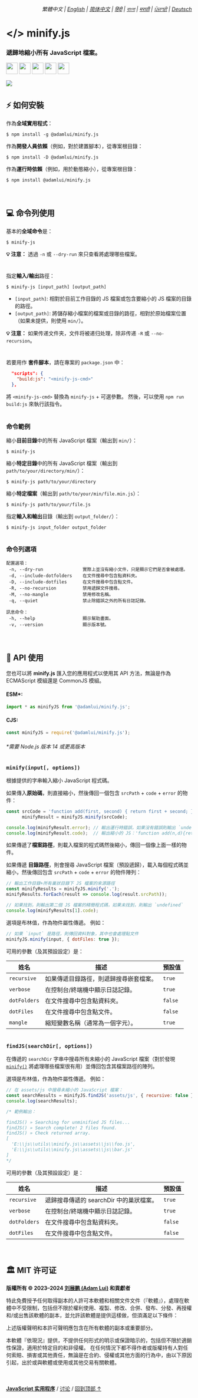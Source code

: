 <div align="right">
    <h6>
        <picture>
            <source type="image/svg+xml" media="(prefers-color-scheme: dark)" srcset="https://raw.githubusercontent.com/adamlui/js-utils/main/docs/images/earth-icon/white/icon32.svg">
            <img height=14 src="https://raw.githubusercontent.com/adamlui/js-utils/main/docs/images/earth-icon/black/icon32.svg">
        </picture>
        &nbsp;繁體中文 |
        <a href="../..#readme">English</a> |
        <a href="../zh-cn#readme">简体中文</a> |
        <a href="../hi#readme">हिंदी</a> |
        <a href="../bn#readme">বাংলা</a> |
        <a href="../mr#readme">मराठी</a> |
        <a href="../pa#readme">ਪੰਜਾਬੀ</a> |
        <a href="../de#readme">Deutsch</a>
    </h6>
</div>

# </> minify.js

### 遞歸地縮小所有 JavaScript 檔案。

<a href="https://www.npmjs.com/package/@adamlui/minify.js"><img height=31 src="https://img.shields.io/npm/dt/%40adamlui%2Fminify.js?label=%E4%B8%8B%E8%BC%89&logo=npm&color=fc3c59&logoColor=white&labelColor=464646&style=for-the-badge"></a>
<a href="#%EF%B8%8F-mit-%E8%AE%B8%E5%8F%AF%E8%AF%81"><img height=31 src="https://img.shields.io/badge/許可證-MIT-orange.svg?logo=internetarchive&logoColor=white&labelColor=464646&style=for-the-badge"></a>
<a href="https://github.com/adamlui/js-utils/releases/tag/minify.js-1.4.9"><img height=31 src="https://img.shields.io/badge/最新版本-1.4.9-44cc11.svg?logo=icinga&logoColor=white&labelColor=464646&style=for-the-badge"></a>
<a href="https://www.npmjs.com/package/@adamlui/minify.js?activeTab=code"><img height=31 src="https://img.shields.io/npm/unpacked-size/%40adamlui%2Fminify.js?label=%E6%8B%86%E5%B0%81%E5%B0%BA%E5%AF%B8&style=for-the-badge&logo=ebox&logoColor=white&labelColor=464646&color=blue"></a>
<a href="https://sonarcloud.io/component_measures?metric=new_vulnerabilities&id=adamlui_js-utils:minify.js/src/minify.js"><img height=31 src="https://img.shields.io/badge/dynamic/json?url=https%3A%2F%2Fsonarcloud.io%2Fapi%2Fmeasures%2Fcomponent%3Fcomponent%3Dadamlui_js-utils%3Aminify.js%2Fsrc%2Fminify.js%26metricKeys%3Dvulnerabilities&query=%24.component.measures.0.value&style=for-the-badge&logo=sonarcloud&logoColor=white&labelColor=464646&label=%E6%BC%8F%E6%B4%9E&color=gold"></a>

<img src="https://github.com/adamlui/js-utils/blob/main/minify.js/media/images/minify.js-docs-demo.png">

<br>

<img height=6px width="100%" src="https://raw.githubusercontent.com/adamlui/js-utils/main/docs/images/aqua-separator.png">

## ⚡ 如何安裝

作為**全域實用程式**：

```
$ npm install -g @adamlui/minify.js
```

作為**開發人員依賴**（例如，對於建置腳本），從專案根目錄：

```
$ npm install -D @adamlui/minify.js
```

作為**運行時依賴**（例如，用於動態縮小），從專案根目錄：

```
$ npm install @adamlui/minify.js
```

<br>

<img height=6px width="100%" src="https://raw.githubusercontent.com/adamlui/js-utils/main/docs/images/aqua-separator.png">

## 💻 命令列使用

基本的**全域命令**是：

```
$ minify-js
```

**💡 注意：** 透過 `-n` 或 `--dry-run` 來只查看將處理哪些檔案。

#

指定**輸入/輸出**路徑：
   
```
$ minify-js [input_path] [output_path]
```

- `[input_path]`: 相對於目前工作目錄的 JS 檔案或包含要縮小的 JS 檔案的目錄的路徑。
- `[output_path]`: 將儲存縮小檔案的檔案或目錄的路徑，相對於原始檔案位置（如果未提供，則使用 `min/`）。

**💡 注意：** 如果传递文件夹，文件将被递归处理，除非传递 `-R` 或 `--no-recursion`。

#

若要用作 **套件腳本**，請在專案的 `package.json` 中：

```json
  "scripts": {
    "build:js": "<minify-js-cmd>"
  },
```

將 `<minify-js-cmd>` 替換為 `minify-js` + 可選參數。 然後，可以使用 `npm run build:js` 來執行該指令。

#

### 命令範例

縮小**目前目錄**中的所有 JavaScript 檔案（輸出到 `min/`）：

```
$ minify-js
```

縮小**特定目錄**中的所有 JavaScript 檔案（輸出到 `path/to/your/directory/min/`）：

```
$ minify-js path/to/your/directory
```

縮小**特定檔案**（輸出到 `path/to/your/min/file.min.js`）：

```
$ minify-js path/to/your/file.js
```

指定**輸入和輸出**目錄（輸出到 `output_folder/`）：

```
$ minify-js input_folder output_folder
```

#

### 命令列選項

```
配置選項：
 -n, --dry-run               實際上並沒有縮小文件，只是顯示它們是否會被處理。
 -d, --include-dotfolders    在文件搜尋中包含點資料夾。
 -D, --include-dotfiles      在文件搜尋中包含點文件。
 -R, --no-recursion          禁用遞歸文件搜尋。
 -M, --no-mangle             禁用修改名稱。
 -q, --quiet                 禁止除錯誤之外的所有日誌記錄。

訊息命令：
 -h, --help                  顯示幫助畫面。
 -v, --version               顯示版本號。
```

<br>

<img height=6px width="100%" src="https://raw.githubusercontent.com/adamlui/js-utils/main/docs/images/aqua-separator.png">

## 🔌 API 使用

您也可以將 **minify.js** 匯入您的應用程式以使用其 API 方法，無論是作為 ECMAScript 模組還是 CommonJS 模組。

#### ESM*:

```js
import * as minifyJS from '@adamlui/minify.js';
```

#### CJS:

```js
const minifyJS = require('@adamlui/minify.js');
```

###### _*需要 Node.js 版本 14 或更高版本_

#

### `minify(input[, options])`

根據提供的字串輸入縮小 JavaScript 程式碼。

如果傳入**原始碼**，則直接縮小，然後傳回一個包含 `srcPath` + `code` + `error` 的物件：

```js
const srcCode = 'function add(first, second) { return first + second; }',
      minifyResult = minifyJS.minify(srcCode);

console.log(minifyResult.error); // 輸出運行時錯誤，如果沒有錯誤則輸出 `undefined`
console.log(minifyResult.code);  // 輸出縮小的 JS：'function add(n,d){return n+d}'
```

如果傳遞了**檔案路徑**，則載入檔案的程式碼然後縮小，傳回一個像上面一樣的物件。

如果傳遞 **目錄路徑**，則會搜尋 JavaScript 檔案（預設遞歸），載入每個程式碼並縮小，然後傳回包含 `srcPath` + `code` + `error` 的物件陣列：

```js
// 輸出工作目錄+所有巢狀目錄下 JS 檔案的來源路徑
const minifyResults = minifyJS.minify('.');
minifyResults.forEach(result => console.log(result.srcPath));

// 如果找到，則輸出第二個 JS 檔案的精簡程式碼，如果未找到，則輸出 `undefined`
console.log(minifyResults[1].code);
```

選項是布林值，作為物件屬性傳遞。 例如：

```js
// 如果 `input` 是路徑，則傳回資料對象，其中也會處理點文件
minifyJS.minify(input, { dotFiles: true });
```

可用的參數（及其預設設定）是：

姓名         | 描述                                | 預設值
-------------|------------------------------------|---------
`recursive`  | 如果傳遞目錄路徑，則遞歸搜尋嵌套檔案。 | `true`
`verbose`    | 在控制台/終端機中顯示日誌記錄。       | `true`
`dotFolders` | 在文件搜尋中包含點資料夾。            | `false`
`dotFiles`   | 在文件搜尋中包含點文件。              | `false`
`mangle`     | 縮短變數名稱（通常為一個字元）。       | `true`

#

### `findJS(searchDir[, options])`

在傳遞的 `searchDir` 字串中搜尋所有未縮小的 JavaScript 檔案（對於發現 [`minify()`](#minifyinput-options) 將處理哪些檔案很有用）並傳回包含其檔案路徑的陣列。

選項是布林值，作為物件屬性傳遞。 例如：

```js
// 在 assets/js 中搜尋未縮小的 JavaScript 檔案：
const searchResults = minifyJS.findJS('assets/js', { recursive: false });
console.log(searchResults);

/* 範例輸出：

findJS() » Searching for unminified JS files...
findJS() » Search complete! 2 files found.
findJS() » Check returned array.
[
  'E:\\js\\utils\\minify.js\\assets\\js\\foo.js',
  'E:\\js\\utils\\minify.js\\assets\\js\\bar.js'
]
*/
```

可用的參數（及其預設設定）是：

姓名         | 描述                                  | 預設值
-------------|--------------------------------------|---------
`recursive`  | 遞歸搜尋傳遞的 searchDir 中的巢狀檔案。 | `true`
`verbose`    | 在控制台/終端機中顯示日誌記錄。         | `true`
`dotFolders` | 在文件搜尋中包含點資料夾。              | `false`
`dotFiles`   | 在文件搜尋中包含點文件。                | `false`

<br>

<img height=6px width="100%" src="https://raw.githubusercontent.com/adamlui/js-utils/main/docs/images/aqua-separator.png">

## 🏛️ MIT 许可证

**版權所有 © 2023–2024 [刘展鹏 (Adam Lui)](https://github.com/adamlui) 和貢獻者**

特此免費授予任何取得副本的人許可本軟體和相關文件文件（『軟體』），處理在軟體中不受限制，包括但不限於權利使用、複製、修改、合併、發布、分發、再授權和/或出售該軟體的副本，並允許該軟體是提供這樣做，但須滿足以下條件：

上述版權聲明和本許可聲明應包含在所有軟體的副本或重要部分。

本軟體『依現況』提供，不提供任何形式的明示或保證暗示的，包括但不限於適銷性保證，適用於特定目的和非侵權。 在任何情況下都不得作者或版權持有人對任何索賠、損害或其他責任，無論是在合約、侵權或其他方面的行為中，由以下原因引起，出於或與軟體或使用或其他交易有關軟體。

<br>

<img height=6px width="100%" src="https://raw.githubusercontent.com/adamlui/js-utils/main/docs/images/aqua-separator.png">

<a href="https://github.com/adamlui/js-utils">**JavaScript 实用程序**</a> /
<a href="https://github.com/adamlui/js-utils/discussions">讨论</a> /
<a href="#-minifyjs">回到顶部 ↑</a>
